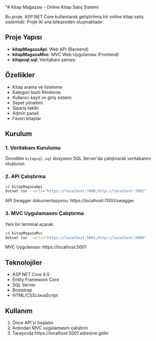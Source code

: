 "# Kitap Mağazası - Online Kitap Satış Sistemi

Bu proje, ASP.NET Core kullanılarak geliştirilmiş bir online kitap satış sistemidir. Proje iki ana bileşenden oluşmaktadır:

## Proje Yapısı

- **kitapMagazaApi**: Web API (Backend)
- **kitapMagazaMvc**: MVC Web Uygulaması (Frontend)
- **kitapsql.sql**: Veritabanı şeması

## Özellikler

- Kitap arama ve listeleme
- Kategori bazlı filtreleme
- Kullanıcı kayıt ve giriş sistemi
- Sepet yönetimi
- Sipariş takibi
- Admin paneli
- Favori kitaplar

## Kurulum

### 1. Veritabanı Kurulumu

Öncelikle `kitapsql.sql` dosyasını SQL Server'da çalıştırarak veritabanını oluşturun.

### 2. API Çalıştırma

```bash
cd kitapMagazaApi
dotnet run --urls="https://localhost:7000;http://localhost:7001"
```

API Swagger dokumentasyonu: https://localhost:7000/swagger

### 3. MVC Uygulamasını Çalıştırma

Yeni bir terminal açarak:

```bash
cd kitapMagazaMvc
dotnet run --urls="https://localhost:5001;http://localhost:5000"
```

MVC Uygulaması: https://localhost:5001

## Teknolojiler

- ASP.NET Core 8.0
- Entity Framework Core
- SQL Server
- Bootstrap
- HTML/CSS/JavaScript

## Kullanım

1. Önce API'yi başlatın
2. Ardından MVC uygulamasını çalıştırın
3. Tarayıcıda https://localhost:5001 adresine gidin
